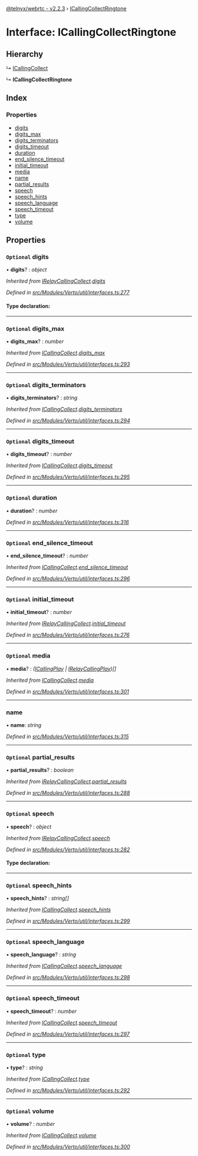 [@telnyx/webrtc - v2.2.3](../README.md) › [ICallingCollectRingtone](icallingcollectringtone.md)

# Interface: ICallingCollectRingtone

## Hierarchy

  ↳ [ICallingCollect](icallingcollect.md)

  ↳ **ICallingCollectRingtone**

## Index

### Properties

* [digits](icallingcollectringtone.md#optional-digits)
* [digits_max](icallingcollectringtone.md#optional-digits_max)
* [digits_terminators](icallingcollectringtone.md#optional-digits_terminators)
* [digits_timeout](icallingcollectringtone.md#optional-digits_timeout)
* [duration](icallingcollectringtone.md#optional-duration)
* [end_silence_timeout](icallingcollectringtone.md#optional-end_silence_timeout)
* [initial_timeout](icallingcollectringtone.md#optional-initial_timeout)
* [media](icallingcollectringtone.md#optional-media)
* [name](icallingcollectringtone.md#name)
* [partial_results](icallingcollectringtone.md#optional-partial_results)
* [speech](icallingcollectringtone.md#optional-speech)
* [speech_hints](icallingcollectringtone.md#optional-speech_hints)
* [speech_language](icallingcollectringtone.md#optional-speech_language)
* [speech_timeout](icallingcollectringtone.md#optional-speech_timeout)
* [type](icallingcollectringtone.md#optional-type)
* [volume](icallingcollectringtone.md#optional-volume)

## Properties

### `Optional` digits

• **digits**? : *object*

*Inherited from [IRelayCallingCollect](irelaycallingcollect.md).[digits](irelaycallingcollect.md#optional-digits)*

*Defined in [src/Modules/Verto/util/interfaces.ts:277](https://github.com/team-telnyx/webrtc/blob/main/packages/js/src/Modules/Verto/util/interfaces.ts#L277)*

#### Type declaration:

___

### `Optional` digits_max

• **digits_max**? : *number*

*Inherited from [ICallingCollect](icallingcollect.md).[digits_max](icallingcollect.md#optional-digits_max)*

*Defined in [src/Modules/Verto/util/interfaces.ts:293](https://github.com/team-telnyx/webrtc/blob/main/packages/js/src/Modules/Verto/util/interfaces.ts#L293)*

___

### `Optional` digits_terminators

• **digits_terminators**? : *string*

*Inherited from [ICallingCollect](icallingcollect.md).[digits_terminators](icallingcollect.md#optional-digits_terminators)*

*Defined in [src/Modules/Verto/util/interfaces.ts:294](https://github.com/team-telnyx/webrtc/blob/main/packages/js/src/Modules/Verto/util/interfaces.ts#L294)*

___

### `Optional` digits_timeout

• **digits_timeout**? : *number*

*Inherited from [ICallingCollect](icallingcollect.md).[digits_timeout](icallingcollect.md#optional-digits_timeout)*

*Defined in [src/Modules/Verto/util/interfaces.ts:295](https://github.com/team-telnyx/webrtc/blob/main/packages/js/src/Modules/Verto/util/interfaces.ts#L295)*

___

### `Optional` duration

• **duration**? : *number*

*Defined in [src/Modules/Verto/util/interfaces.ts:316](https://github.com/team-telnyx/webrtc/blob/main/packages/js/src/Modules/Verto/util/interfaces.ts#L316)*

___

### `Optional` end_silence_timeout

• **end_silence_timeout**? : *number*

*Inherited from [ICallingCollect](icallingcollect.md).[end_silence_timeout](icallingcollect.md#optional-end_silence_timeout)*

*Defined in [src/Modules/Verto/util/interfaces.ts:296](https://github.com/team-telnyx/webrtc/blob/main/packages/js/src/Modules/Verto/util/interfaces.ts#L296)*

___

### `Optional` initial_timeout

• **initial_timeout**? : *number*

*Inherited from [IRelayCallingCollect](irelaycallingcollect.md).[initial_timeout](irelaycallingcollect.md#optional-initial_timeout)*

*Defined in [src/Modules/Verto/util/interfaces.ts:276](https://github.com/team-telnyx/webrtc/blob/main/packages/js/src/Modules/Verto/util/interfaces.ts#L276)*

___

### `Optional` media

• **media**? : *([ICallingPlay](icallingplay.md) | [IRelayCallingPlay](irelaycallingplay.md))[]*

*Inherited from [ICallingCollect](icallingcollect.md).[media](icallingcollect.md#optional-media)*

*Defined in [src/Modules/Verto/util/interfaces.ts:301](https://github.com/team-telnyx/webrtc/blob/main/packages/js/src/Modules/Verto/util/interfaces.ts#L301)*

___

###  name

• **name**: *string*

*Defined in [src/Modules/Verto/util/interfaces.ts:315](https://github.com/team-telnyx/webrtc/blob/main/packages/js/src/Modules/Verto/util/interfaces.ts#L315)*

___

### `Optional` partial_results

• **partial_results**? : *boolean*

*Inherited from [IRelayCallingCollect](irelaycallingcollect.md).[partial_results](irelaycallingcollect.md#optional-partial_results)*

*Defined in [src/Modules/Verto/util/interfaces.ts:288](https://github.com/team-telnyx/webrtc/blob/main/packages/js/src/Modules/Verto/util/interfaces.ts#L288)*

___

### `Optional` speech

• **speech**? : *object*

*Inherited from [IRelayCallingCollect](irelaycallingcollect.md).[speech](irelaycallingcollect.md#optional-speech)*

*Defined in [src/Modules/Verto/util/interfaces.ts:282](https://github.com/team-telnyx/webrtc/blob/main/packages/js/src/Modules/Verto/util/interfaces.ts#L282)*

#### Type declaration:

___

### `Optional` speech_hints

• **speech_hints**? : *string[]*

*Inherited from [ICallingCollect](icallingcollect.md).[speech_hints](icallingcollect.md#optional-speech_hints)*

*Defined in [src/Modules/Verto/util/interfaces.ts:299](https://github.com/team-telnyx/webrtc/blob/main/packages/js/src/Modules/Verto/util/interfaces.ts#L299)*

___

### `Optional` speech_language

• **speech_language**? : *string*

*Inherited from [ICallingCollect](icallingcollect.md).[speech_language](icallingcollect.md#optional-speech_language)*

*Defined in [src/Modules/Verto/util/interfaces.ts:298](https://github.com/team-telnyx/webrtc/blob/main/packages/js/src/Modules/Verto/util/interfaces.ts#L298)*

___

### `Optional` speech_timeout

• **speech_timeout**? : *number*

*Inherited from [ICallingCollect](icallingcollect.md).[speech_timeout](icallingcollect.md#optional-speech_timeout)*

*Defined in [src/Modules/Verto/util/interfaces.ts:297](https://github.com/team-telnyx/webrtc/blob/main/packages/js/src/Modules/Verto/util/interfaces.ts#L297)*

___

### `Optional` type

• **type**? : *string*

*Inherited from [ICallingCollect](icallingcollect.md).[type](icallingcollect.md#optional-type)*

*Defined in [src/Modules/Verto/util/interfaces.ts:292](https://github.com/team-telnyx/webrtc/blob/main/packages/js/src/Modules/Verto/util/interfaces.ts#L292)*

___

### `Optional` volume

• **volume**? : *number*

*Inherited from [ICallingCollect](icallingcollect.md).[volume](icallingcollect.md#optional-volume)*

*Defined in [src/Modules/Verto/util/interfaces.ts:300](https://github.com/team-telnyx/webrtc/blob/main/packages/js/src/Modules/Verto/util/interfaces.ts#L300)*
